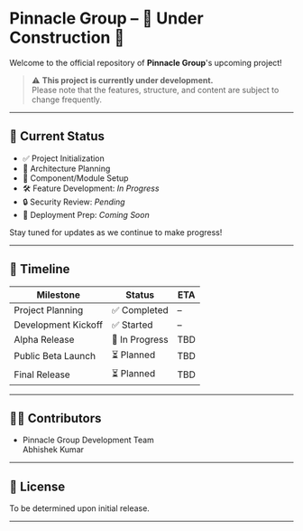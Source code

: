# Pinnacle Group – 🚧 Under Construction 🚧

Welcome to the official repository of **Pinnacle Group**'s upcoming project!

> ⚠️ **This project is currently under development.**  
> Please note that the features, structure, and content are subject to change frequently.

---


## 📌 Current Status

- ✅ Project Initialization
- 🔄 Architecture Planning
- 🧱 Component/Module Setup
- 🛠️ Feature Development: *In Progress*
- 🔒 Security Review: *Pending*
- 🚀 Deployment Prep: *Coming Soon*

Stay tuned for updates as we continue to make progress!

---

## 📅 Timeline

| Milestone              | Status       | ETA           |
|------------------------|--------------|----------------|
| Project Planning       | ✅ Completed | –              |
| Development Kickoff    | ✅ Started   | –              |
| Alpha Release          | 🚧 In Progress | TBD          |
| Public Beta Launch     | ⏳ Planned   | TBD           |
| Final Release          | ⏳ Planned   | TBD           |

---

## 👨‍💻 Contributors

- Pinnacle Group Development Team  
Abhishek Kumar

---


## 📄 License

To be determined upon initial release.

---
